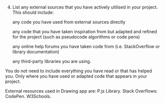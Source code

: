4. List any external sources that you have actively utilised in your project. 
This should include:

    any code you have used from external sources directly

    any code that you have taken inspiration from 
    but adapted and refined for the project (such as pseudocode algorithms or code pens)

    any online help forums you have taken code from (i.e. StackOverflow or library documentation)

    any third-party libraries you are using.

You do not need to include everything you have read or that has helped you. 
Only where you have used or adapted code that appears in your project.

External resources used in Drawing app are:
    P.js Library.
    Stack Overflows:
    CodePen.
    W3Schools.
    
